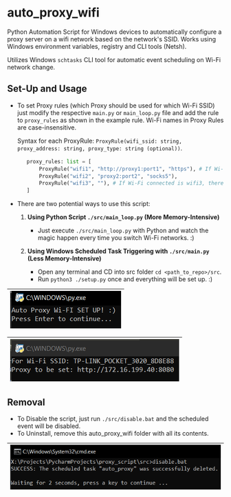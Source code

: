 # auto_proxy_wifi

Python Automation Script for Windows devices to automatically configure a proxy server on a wifi network based on the network's SSID. Works using Windows environment variables, registry and CLI tools (Netsh).

Utilizes Windows `schtasks` CLI tool for automatic event scheduling on Wi-Fi network change.

## Set-Up and Usage

- To set Proxy rules (which Proxy should be used for which Wi-Fi SSID) just modify the respective `main.py` or `main_loop.py` file and add the rule to `proxy_rules` as shown in the example rule. Wi-Fi names in Proxy Rules are case-insensitive.

  Syntax for each ProxyRule: `ProxyRule(wifi_ssid: string, proxy_address: string, proxy_type: string (optional))`.

   ```python
      proxy_rules: list = [
          ProxyRule("wifi1", "http://proxy1:port1", "https"), # If Wi-Fi connected is wifi1, proxy should be http://proxy1:port1
          ProxyRule("wifi2", "proxy2:port2", "socks5"),
          ProxyRule("wifi3", ""), # If Wi-Fi connected is wifi3, there will be no proxy.
      ]
   ```

- There are two potential ways to use this script:

  1. **Using Python Script `./src/main_loop.py` (More Memory-Intensive)**

     - Just execute `./src/main_loop.py` with Python and watch the magic happen every time you switch Wi-Fi networks. :)

  2. **Using Windows Scheduled Task Triggering with `./src/main.py` (Less Memory-Intensive)**

     - Open any terminal and CD into src folder `cd <path_to_repo>/src`.
     - Run `python3 ./setup.py` once and everything will be set up. :)

| ![Setup Complete](screenshots/setup_complete.png) |
| --- |

| ![Example Usage](screenshots/change.png) |
| --- |

## Removal

- To Disable the script, just run `./src/disable.bat` and the scheduled event will be disabled.
- To Uninstall, remove this auto_proxy_wifi folder with all its contents.

| ![Disabling the Script](screenshots/disable.png) |
| --- |
